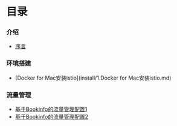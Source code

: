 # 目录

### 介绍
* [序言](README.md)

### 环境搭建
* [Docker for Mac安装istio](install/1.Docker for Mac安装istio.md)

### 流量管理
* [基于Bookinfo的流量管理配置1](traffic-control/2.基于Bookinfo进行istio流量管理的配置和应用学习.md)
* [基于Bookinfo的流量管理配置2](traffic-control/3.基于Bookinfo的流量控制配置.md)
